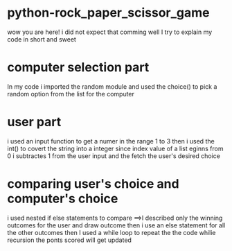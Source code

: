 # python-rock_paper_scissor_game
wow you are here! i did not expect that comming
well I try to explain my code in short and sweet

# computer selection part
In my code i imported the random module and used the choice() to pick a random option from the list for the computer

# user part
i used an input function to get a numer in the range 1 to 3 
then i used the int() to covert the string into a integer
since index value of a list  eginns from 0 i subtractes 1 from the user input
and the fetch the user's desired choice

#  comparing user's choice and computer's choice
i used nested if else statements to compare
==>I described only the winning outcomes for the user and draw outcome then i use an else statement for all the other outcomes
then I used a while loop to repeat the the code whilie recursion the ponts scored will get updated

